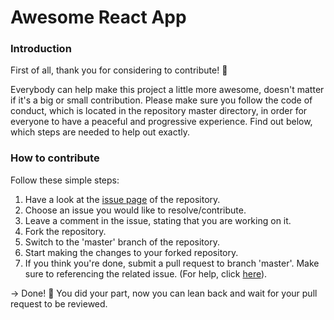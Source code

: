 # Awesome React App

### Introduction
First of all, thank you for considering to contribute! 🙏

Everybody can help make this project a little more awesome, doesn't matter if it's a big or small contribution.
Please make sure you follow the code of conduct, which is located in the repository master directory, in order for everyone to have a peaceful and progressive experience.
Find out below, which steps are needed to help out exactly.

### How to contribute
Follow these simple steps:
1. Have a look at the [issue page](https://github.com/ifactory-solutions/inside-client/issues) of the repository.
2. Choose an issue you would like to resolve/contribute.
3. Leave a comment in the issue, stating that you are working on it.
4. Fork the repository.
5. Switch to the 'master' branch of the repository.
5. Start making the changes to your forked repository.
6. If you think you're done, submit a pull request to branch 'master'. Make sure
to referencing the related issue. (For help, click [here](https://help.github.com/articles/creating-a-pull-request/)).

-> Done! 🎉  You did your part, now you can lean back and wait for your pull request to be reviewed.
